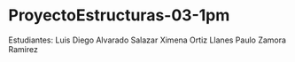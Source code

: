# ProyectoEstructuras-03-1pm
Estudiantes: Luis Diego Alvarado Salazar
             Ximena Ortiz Llanes
             Paulo Zamora Ramirez
